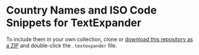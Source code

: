 # Country Names and ISO Code Snippets for TextExpander

To include them in your own collection, clone or [download this repository as a ZIP](https://github.com/jordanmerrick/country-names-iso-te-snippets/archive/master.zip) and double-click the `.textexpander` file. 